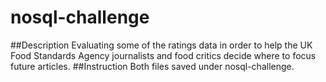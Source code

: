 # nosql-challenge
##Description
Evaluating some of the ratings data in order to help the UK Food Standards Agency journalists and food critics decide where to focus future articles.
##Instruction
Both files saved under nosql-challenge.
